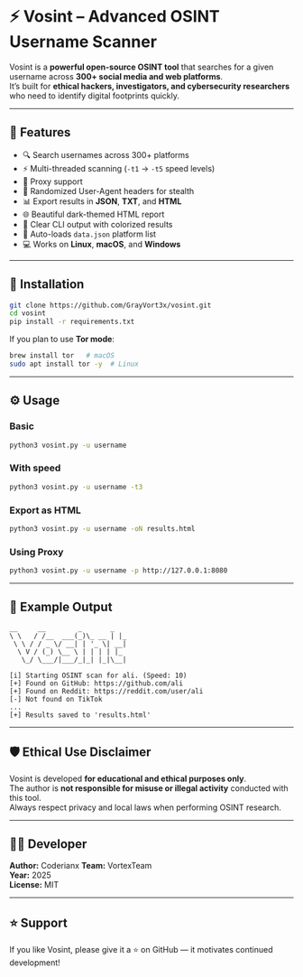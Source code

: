 # ⚡ Vosint – Advanced OSINT Username Scanner

Vosint is a **powerful open-source OSINT tool** that searches for a given username across **300+ social media and web platforms**.  
It’s built for **ethical hackers, investigators, and cybersecurity researchers** who need to identify digital footprints quickly.

---

## 🚀 Features

- 🔍 Search usernames across 300+ platforms  
- ⚡ Multi-threaded scanning (`-t1` → `-t5` speed levels)  
- 🧩 Proxy support 
- 🧠 Randomized User-Agent headers for stealth  
- 📊 Export results in **JSON**, **TXT**, and **HTML**  
- 🌐 Beautiful dark-themed HTML report  
- 💬 Clear CLI output with colorized results  
- 🧱 Auto-loads `data.json` platform list  
- 💻 Works on **Linux**, **macOS**, and **Windows**

---

## 🧰 Installation

```bash
git clone https://github.com/GrayVort3x/vosint.git
cd vosint
pip install -r requirements.txt
```

If you plan to use **Tor mode**:
```bash
brew install tor   # macOS
sudo apt install tor -y  # Linux
```

---

## ⚙️ Usage

### Basic
```bash
python3 vosint.py -u username
```

### With speed
```bash
python3 vosint.py -u username -t3
```

### Export as HTML
```bash
python3 vosint.py -u username -oN results.html
```

### Using Proxy
```bash
python3 vosint.py -u username -p http://127.0.0.1:8080
```


---

## 🧩 Example Output

```
__     __        _       _   
\ \   / /__  ___(_)\_ __ | |_ 
 \ \ / / _ \/ __| | '_ \| __|
  \ V / (_) \__ \ | | | | |_ 
   \_/ \___/|___/_|_| |_|\__|

[i] Starting OSINT scan for ali. (Speed: 10)
[+] Found on GitHub: https://github.com/ali
[+] Found on Reddit: https://reddit.com/user/ali
[-] Not found on TikTok
...
[+] Results saved to 'results.html'
```

---

## 🛡️ Ethical Use Disclaimer

Vosint is developed **for educational and ethical purposes only**.  
The author is **not responsible for misuse or illegal activity** conducted with this tool.  
Always respect privacy and local laws when performing OSINT research.

---

## 👨‍💻 Developer

**Author:** Coderianx
**Team:** VortexTeam  
**Year:** 2025  
**License:** MIT

---

## ⭐ Support

If you like Vosint, please give it a ⭐ on GitHub — it motivates continued development!
